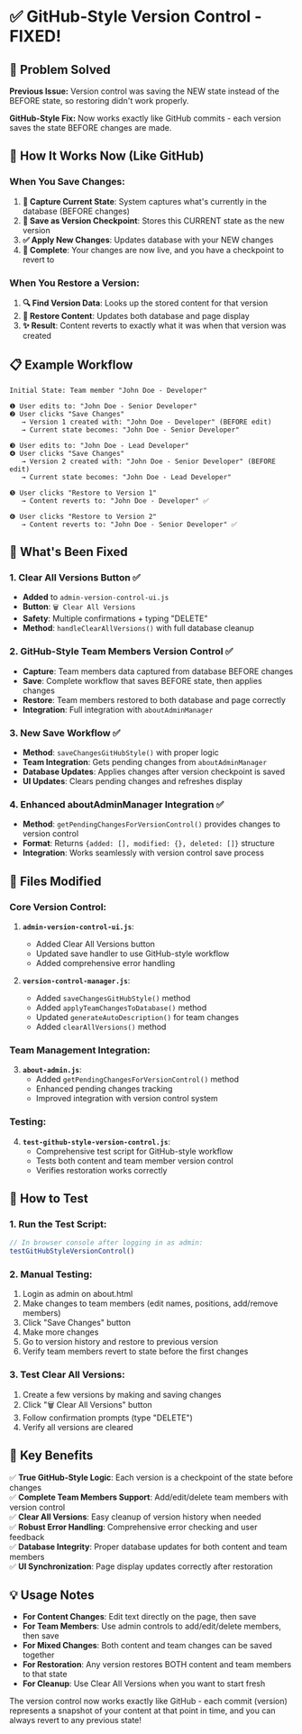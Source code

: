 # ✅ GitHub-Style Version Control - FIXED!

## 🎯 Problem Solved

**Previous Issue:** Version control was saving the NEW state instead of the BEFORE state, so restoring didn't work properly.

**GitHub-Style Fix:** Now works exactly like GitHub commits - each version saves the state BEFORE changes are made.

## 🔄 How It Works Now (Like GitHub)

### When You Save Changes:

1. **📸 Capture Current State**: System captures what's currently in the database (BEFORE changes)
2. **💾 Save as Version Checkpoint**: Stores this CURRENT state as the new version  
3. **✅ Apply New Changes**: Updates database with your NEW changes
4. **🎉 Complete**: Your changes are now live, and you have a checkpoint to revert to

### When You Restore a Version:

1. **🔍 Find Version Data**: Looks up the stored content for that version
2. **🔄 Restore Content**: Updates both database and page display  
3. **✨ Result**: Content reverts to exactly what it was when that version was created

## 📋 Example Workflow

```
Initial State: Team member "John Doe - Developer"

❶ User edits to: "John Doe - Senior Developer"  
❷ User clicks "Save Changes"
   → Version 1 created with: "John Doe - Developer" (BEFORE edit)
   → Current state becomes: "John Doe - Senior Developer"

❸ User edits to: "John Doe - Lead Developer"
❹ User clicks "Save Changes"  
   → Version 2 created with: "John Doe - Senior Developer" (BEFORE edit)
   → Current state becomes: "John Doe - Lead Developer"

❺ User clicks "Restore to Version 1"
   → Content reverts to: "John Doe - Developer" ✅

❻ User clicks "Restore to Version 2"
   → Content reverts to: "John Doe - Senior Developer" ✅
```

## 🚀 What's Been Fixed

### 1. **Clear All Versions Button** ✅
- **Added** to `admin-version-control-ui.js`
- **Button**: `🗑️ Clear All Versions`
- **Safety**: Multiple confirmations + typing "DELETE"
- **Method**: `handleClearAllVersions()` with full database cleanup

### 2. **GitHub-Style Team Members Version Control** ✅
- **Capture**: Team members data captured from database BEFORE changes
- **Save**: Complete workflow that saves BEFORE state, then applies changes
- **Restore**: Team members restored to both database and page correctly
- **Integration**: Full integration with `aboutAdminManager`

### 3. **New Save Workflow** ✅
- **Method**: `saveChangesGitHubStyle()` with proper logic
- **Team Integration**: Gets pending changes from `aboutAdminManager`
- **Database Updates**: Applies changes after version checkpoint is saved
- **UI Updates**: Clears pending changes and refreshes display

### 4. **Enhanced aboutAdminManager Integration** ✅
- **Method**: `getPendingChangesForVersionControl()` provides changes to version control
- **Format**: Returns `{added: [], modified: {}, deleted: []}` structure
- **Integration**: Works seamlessly with version control save process

## 📁 Files Modified

### Core Version Control:
1. **`admin-version-control-ui.js`**: 
   - Added Clear All Versions button
   - Updated save handler to use GitHub-style workflow
   - Added comprehensive error handling

2. **`version-control-manager.js`**:
   - Added `saveChangesGitHubStyle()` method
   - Added `applyTeamChangesToDatabase()` method  
   - Updated `generateAutoDescription()` for team changes
   - Added `clearAllVersions()` method

### Team Management Integration:
3. **`about-admin.js`**:
   - Added `getPendingChangesForVersionControl()` method
   - Enhanced pending changes tracking
   - Improved integration with version control system

### Testing:
4. **`test-github-style-version-control.js`**:
   - Comprehensive test script for GitHub-style workflow
   - Tests both content and team member version control
   - Verifies restoration works correctly

## 🧪 How to Test

### 1. **Run the Test Script**:
```javascript
// In browser console after logging in as admin:
testGitHubStyleVersionControl()
```

### 2. **Manual Testing**:
1. Login as admin on about.html
2. Make changes to team members (edit names, positions, add/remove members)
3. Click "Save Changes" button
4. Make more changes
5. Go to version history and restore to previous version
6. Verify team members revert to state before the first changes

### 3. **Test Clear All Versions**:
1. Create a few versions by making and saving changes
2. Click "🗑️ Clear All Versions" button
3. Follow confirmation prompts (type "DELETE")
4. Verify all versions are cleared

## 🎉 Key Benefits

✅ **True GitHub-Style Logic**: Each version is a checkpoint of the state before changes  
✅ **Complete Team Members Support**: Add/edit/delete team members with version control  
✅ **Clear All Versions**: Easy cleanup of version history when needed  
✅ **Robust Error Handling**: Comprehensive error checking and user feedback  
✅ **Database Integrity**: Proper database updates for both content and team members  
✅ **UI Synchronization**: Page display updates correctly after restoration  

## 💡 Usage Notes

- **For Content Changes**: Edit text directly on the page, then save
- **For Team Members**: Use admin controls to add/edit/delete members, then save
- **For Mixed Changes**: Both content and team changes can be saved together
- **For Restoration**: Any version restores BOTH content and team members to that state
- **For Cleanup**: Use Clear All Versions when you want to start fresh

The version control now works exactly like GitHub - each commit (version) represents a snapshot of your content at that point in time, and you can always revert to any previous state! 